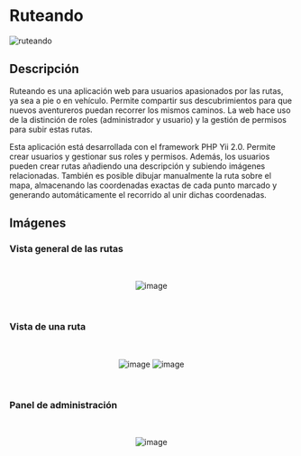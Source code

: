 # Ruteando
![ruteando](https://github.com/user-attachments/assets/54d8b72f-146b-41cc-b41f-3ed25139f430)

## Descripción

Ruteando es una aplicación web para usuarios apasionados por las rutas, ya sea a pie o en vehículo. Permite compartir sus descubrimientos para que nuevos aventureros puedan recorrer los mismos caminos.
La web hace uso de la distinción de roles (administrador y usuario) y la gestión de permisos para subir estas rutas.
<p>
 Esta aplicación está desarrollada con el framework PHP Yii 2.0. Permite crear usuarios y gestionar sus roles y permisos. Además, los usuarios pueden crear rutas añadiendo una descripción y subiendo imágenes relacionadas. También es posible dibujar manualmente la ruta sobre el mapa, almacenando las coordenadas exactas de cada punto marcado y generando automáticamente el recorrido al unir dichas coordenadas.
</p>


## Imágenes

### Vista general de las rutas

<br>
<p align="center">
  <img alt="image" src="https://github.com/user-attachments/assets/625a9231-e272-4fea-b553-64223e47b412" />
</p>

<br>

### Vista de una ruta

<br>
<p align="center">
  <img alt="image" src="https://github.com/user-attachments/assets/c43948c2-4361-4bce-9cb5-3bb0ed0c164f" />
  <img alt="image" src="https://github.com/user-attachments/assets/127848b0-73ee-4279-bfbe-37d7f63adc13" />
</p>

<br>

### Panel de administración

<br>
<p align="center">
  <img alt="image" src="https://github.com/user-attachments/assets/bef1ee07-82db-4409-ae3d-84799f4b15fc" />
</p>
